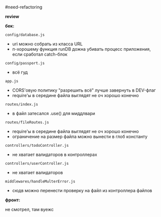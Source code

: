 #need-refactoring 

**review**

  

**бек:**

`config/database.js`

- uri можно собрать из класса URL
- п-хорошему функция runDB дожна убивать процесс приложения, если сработал catch-блок

  

`config/passport.js`

- всё гуд

  

`app.js`

- CORS'овую политику "разрешить всё" лучше завернуть в DEV-флаг
- require'ы в середине файла выглядят не оч хорошо конечно

  

`routes/index.js`

- в файл затесался .use() для миддлвари

  

`routes/fileRoutes.js`

- require'ы в середине файла выглядят не оч хорошо конечно
- ограничение на размер файла можно вынести в глоб константу

  

`controllers/todoController.js`

- не хватает валидаторов в контроллерах

  

`controllers/userController.js`

- не хватает валидаторов

  

`middlewares/handleMulterError.js`

- сюдв можно перенести проверку на файл из контроллера файлов

  

**фронт:**

не смотрел, там вуежс